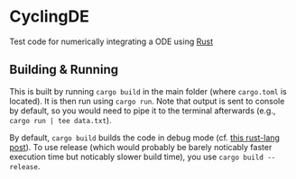 # CyclingDE
Test code for numerically integrating a ODE using [Rust](https://www.rust-lang.org/)

## Building & Running  
This is built by running `cargo build` in the main folder (where `cargo.toml` is located). It is then run using `cargo run`. Note that output is sent to console by default, so you would need to pipe it to the terminal afterwards (e.g., `cargo run | tee data.txt`).

By default, `cargo build` builds the code in debug mode (cf. [this rust-lang post](https://users.rust-lang.org/t/why-does-cargo-build-not-optimise-by-default/4150)). To use release (which would probably be barely noticably faster execution time but noticably slower build time), you use `cargo build --release`.
